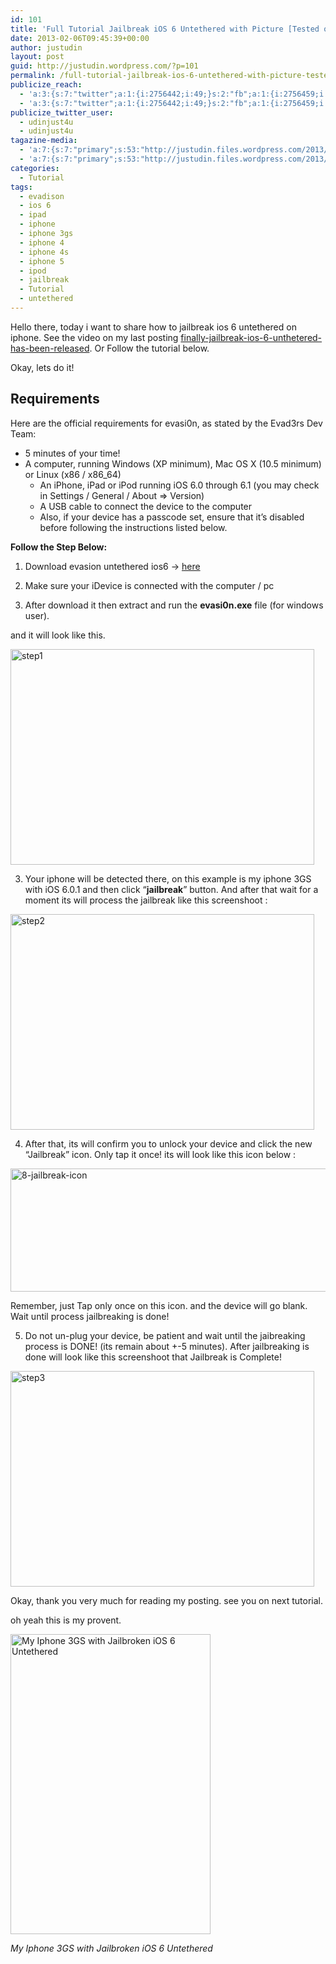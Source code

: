 ```yaml
---
id: 101
title: 'Full Tutorial Jailbreak iOS 6 Untethered with Picture [Tested on My Iphone 3GS]'
date: 2013-02-06T09:45:39+00:00
author: justudin
layout: post
guid: http://justudin.wordpress.com/?p=101
permalink: /full-tutorial-jailbreak-ios-6-untethered-with-picture-tested-on-my-iphone-3gs/
publicize_reach:
  - 'a:3:{s:7:"twitter";a:1:{i:2756442;i:49;}s:2:"fb";a:1:{i:2756459;i:361;}s:2:"wp";a:1:{i:0;i:5;}}'
  - 'a:3:{s:7:"twitter";a:1:{i:2756442;i:49;}s:2:"fb";a:1:{i:2756459;i:361;}s:2:"wp";a:1:{i:0;i:5;}}'
publicize_twitter_user:
  - udinjust4u
  - udinjust4u
tagazine-media:
  - 'a:7:{s:7:"primary";s:53:"http://justudin.files.wordpress.com/2013/02/step1.png";s:6:"images";a:5:{s:53:"http://justudin.files.wordpress.com/2013/02/step1.png";a:6:{s:8:"file_url";s:53:"http://justudin.files.wordpress.com/2013/02/step1.png";s:5:"width";i:486;s:6:"height";i:345;s:4:"type";s:5:"image";s:4:"area";i:167670;s:9:"file_path";b:0;}s:53:"http://justudin.files.wordpress.com/2013/02/step2.png";a:6:{s:8:"file_url";s:53:"http://justudin.files.wordpress.com/2013/02/step2.png";s:5:"width";i:486;s:6:"height";i:345;s:4:"type";s:5:"image";s:4:"area";i:167670;s:9:"file_path";b:0;}s:64:"http://justudin.files.wordpress.com/2013/02/8-jailbreak-icon.jpg";a:6:{s:8:"file_url";s:64:"http://justudin.files.wordpress.com/2013/02/8-jailbreak-icon.jpg";s:5:"width";i:640;s:6:"height";i:202;s:4:"type";s:5:"image";s:4:"area";i:129280;s:9:"file_path";b:0;}s:53:"http://justudin.files.wordpress.com/2013/02/step3.png";a:6:{s:8:"file_url";s:53:"http://justudin.files.wordpress.com/2013/02/step3.png";s:5:"width";i:486;s:6:"height";i:345;s:4:"type";s:5:"image";s:4:"area";i:167670;s:9:"file_path";b:0;}s:56:"http://justudin.files.wordpress.com/2013/02/img_0062.png";a:6:{s:8:"file_url";s:56:"http://justudin.files.wordpress.com/2013/02/img_0062.png";s:5:"width";i:320;s:6:"height";i:480;s:4:"type";s:5:"image";s:4:"area";i:153600;s:9:"file_path";b:0;}}s:6:"videos";a:0:{}s:11:"image_count";i:5;s:6:"author";s:8:"31399586";s:7:"blog_id";s:8:"32019069";s:9:"mod_stamp";s:19:"2013-02-06 09:48:45";}'
  - 'a:7:{s:7:"primary";s:53:"http://justudin.files.wordpress.com/2013/02/step1.png";s:6:"images";a:5:{s:53:"http://justudin.files.wordpress.com/2013/02/step1.png";a:6:{s:8:"file_url";s:53:"http://justudin.files.wordpress.com/2013/02/step1.png";s:5:"width";i:486;s:6:"height";i:345;s:4:"type";s:5:"image";s:4:"area";i:167670;s:9:"file_path";b:0;}s:53:"http://justudin.files.wordpress.com/2013/02/step2.png";a:6:{s:8:"file_url";s:53:"http://justudin.files.wordpress.com/2013/02/step2.png";s:5:"width";i:486;s:6:"height";i:345;s:4:"type";s:5:"image";s:4:"area";i:167670;s:9:"file_path";b:0;}s:64:"http://justudin.files.wordpress.com/2013/02/8-jailbreak-icon.jpg";a:6:{s:8:"file_url";s:64:"http://justudin.files.wordpress.com/2013/02/8-jailbreak-icon.jpg";s:5:"width";i:640;s:6:"height";i:202;s:4:"type";s:5:"image";s:4:"area";i:129280;s:9:"file_path";b:0;}s:53:"http://justudin.files.wordpress.com/2013/02/step3.png";a:6:{s:8:"file_url";s:53:"http://justudin.files.wordpress.com/2013/02/step3.png";s:5:"width";i:486;s:6:"height";i:345;s:4:"type";s:5:"image";s:4:"area";i:167670;s:9:"file_path";b:0;}s:56:"http://justudin.files.wordpress.com/2013/02/img_0062.png";a:6:{s:8:"file_url";s:56:"http://justudin.files.wordpress.com/2013/02/img_0062.png";s:5:"width";i:320;s:6:"height";i:480;s:4:"type";s:5:"image";s:4:"area";i:153600;s:9:"file_path";b:0;}}s:6:"videos";a:0:{}s:11:"image_count";i:5;s:6:"author";s:8:"31399586";s:7:"blog_id";s:8:"32019069";s:9:"mod_stamp";s:19:"2013-02-06 09:48:45";}'
categories:
  - Tutorial
tags:
  - evadison
  - ios 6
  - ipad
  - iphone
  - iphone 3gs
  - iphone 4
  - iphone 4s
  - iphone 5
  - ipod
  - jailbreak
  - Tutorial
  - untethered
---
```

Hello there, today i want to share how to jailbreak ios 6 untethered on iphone. See the video on my last posting <a href="http://justudin.wordpress.com/2013/02/05/finally-jailbreak-ios-6-unthetered-has-been-released/" target="_blank">finally-jailbreak-ios-6-unthetered-has-been-released</a>. Or Follow the tutorial below.

Okay, lets do it!

## Requirements

Here are the official requirements for evasi0n, as stated by the Evad3rs Dev Team:

* 5 minutes of your time!
* A computer, running Windows (XP minimum), Mac OS X (10.5 minimum) or Linux (x86 / x86_64)
    * An iPhone, iPad or iPod running iOS 6.0 through 6.1 (you may check in Settings / General / About => Version)
    * A USB cable to connect the device to the computer
    * Also, if your device has a passcode set, ensure that it’s disabled before following the instructions listed below.

**Follow the Step Below:**

1. Download evasion untethered ios6 -> <a href="https://8e179eef-a-62cb3a1a-s-sites.googlegroups.com/site/evad3rs/evasi0n-win-1.0-3c53ba10e2448d311b0f4157f2d7eb568f106c4f-release.zip?attachauth=ANoY7cq1vF-RBek0ZfP1UNnRX4vzP4v5S917qAwu3jNqgAJRBu215pDF0sCRXcZWP7NYKqwXovIFFDNOTzV9wCmCNtqUGNTEyOXVNx8hCD8aYCcAmKFCNRfzTWvr1phdgmimLHLlRxN5kfpgs-xJTI2mXUirbHuOYbdp_sw8y3Je9mFnGYzQlgiMQG7TZUU7-HpQfsMX1oW9e82qNlKDo7x2Gv21mfUxABp3kCXfuW0FE8ie-n6VVhV7oV6vrUpott9X2q0DCXGHhpx593XT1zWd7Pk4uN4o2w%3D%3D&attredirects=0" target="_blank">here</a>

2. Make sure your iDevice is connected with the computer / pc

3. After download it then extract and run the **evasi0n.exe** file (for windows user).

and it will look like this.

[<img class="aligncenter size-full wp-image-102" alt="step1" src="https://justudin.com/files/uploads/2013/02/step1.png" width="486" height="345" srcset="https://justudin.com/files/uploads/2013/02/step1-300x213.png 300w, https://justudin.com/files/uploads/2013/02/step1.png 486w" sizes="(max-width: 486px) 100vw, 486px" />](https://justudin.com/files/uploads/2013/02/step1.png)

3. Your iphone will be detected there, on this example is my iphone 3GS with iOS 6.0.1 and then click &#8220;**jailbreak**&#8221; button. And after that wait for a moment its will process the jailbreak like this screenshoot :

[<img class="aligncenter size-large wp-image-103" alt="step2" src="https://justudin.com/files/uploads/2013/02/step2.png?w=486" width="486" height="345" srcset="https://justudin.com/files/uploads/2013/02/step2-300x213.png 300w, https://justudin.com/files/uploads/2013/02/step2.png 486w" sizes="(max-width: 486px) 100vw, 486px" />](https://justudin.com/files/uploads/2013/02/step2.png)

4. After that, its will confirm you to unlock your device and click the new &#8220;Jailbreak&#8221; icon. Only tap it once! its will look like this icon below :<figure id="attachment_105" style="width: 625px" class="wp-caption aligncenter">

[<img class="size-large wp-image-105" alt="8-jailbreak-icon" src="https://justudin.com/files/uploads/2013/02/8-jailbreak-icon.jpg?w=625" width="625" height="197" srcset="https://justudin.com/files/uploads/2013/02/8-jailbreak-icon-300x95.jpg 300w, https://justudin.com/files/uploads/2013/02/8-jailbreak-icon.jpg 640w" sizes="(max-width: 625px) 100vw, 625px" />](https://justudin.com/files/uploads/2013/02/8-jailbreak-icon.jpg)<figcaption class="wp-caption-text">Remember, just Tap only once on this icon. and the device will go blank. Wait until process jailbreaking is done!</figcaption></figure> 

5. Do not un-plug your device, be patient and wait until the jaibreaking process is DONE! (its remain about +-5 minutes). After jailbreaking is done will look like this screenshoot that Jailbreak is Complete!

[<img class="aligncenter size-large wp-image-104" alt="step3" src="https://justudin.com/files/uploads/2013/02/step3.png?w=486" width="486" height="345" srcset="https://justudin.com/files/uploads/2013/02/step3-300x213.png 300w, https://justudin.com/files/uploads/2013/02/step3.png 486w" sizes="(max-width: 486px) 100vw, 486px" />](https://justudin.com/files/uploads/2013/02/step3.png)

Okay, thank you very much for reading my posting. see you on next tutorial.

oh yeah this is my provent.



[<img class="size-full wp-image-107" alt="My Iphone 3GS with Jailbroken iOS 6 Untethered" src="https://justudin.com/files/uploads/2013/02/img_0062.png" width="320" height="480" srcset="https://justudin.com/files/uploads/2013/02/img_0062-200x300.png 200w, https://justudin.com/files/uploads/2013/02/img_0062.png 320w" sizes="(max-width: 320px) 100vw, 320px" />](https://justudin.com/files/uploads/2013/02/img_0062.png)

*My Iphone 3GS with Jailbroken iOS 6 Untethered*